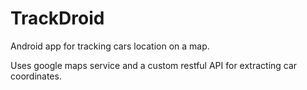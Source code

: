 TrackDroid
==========

Android app for tracking cars location on a map.

Uses google maps service and a custom restful API for extracting car coordinates.

